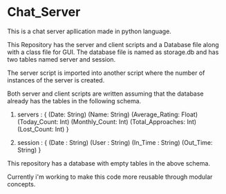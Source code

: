 # Chat_Server
 This is a chat server apllication made in python language.


This Repository has the server and client scripts and a Database file along with a class file for GUI. The database file is named as storage.db and has two tables named server and session.

The server script is imported into another script where the number of instances of the server is created.

Both server and client scripts are written assuming that the database already has the tables in the following schema.

1. servers : {
			(Date: String)
			(Name: String)
			(Average_Rating: Float)
			(Today_Count: Int)
			(Monthly_Count: Int)
			(Total_Approaches: Int)
			(Lost_Count: Int) 
		}

2. session : {
			(Date : String)
			(User : String)
			(In_Time : String)
			(Out_Time: String)
		}

This repository has a database with empty tables in the above schema.

Currently i'm working to make this code more reusable through modular concepts.